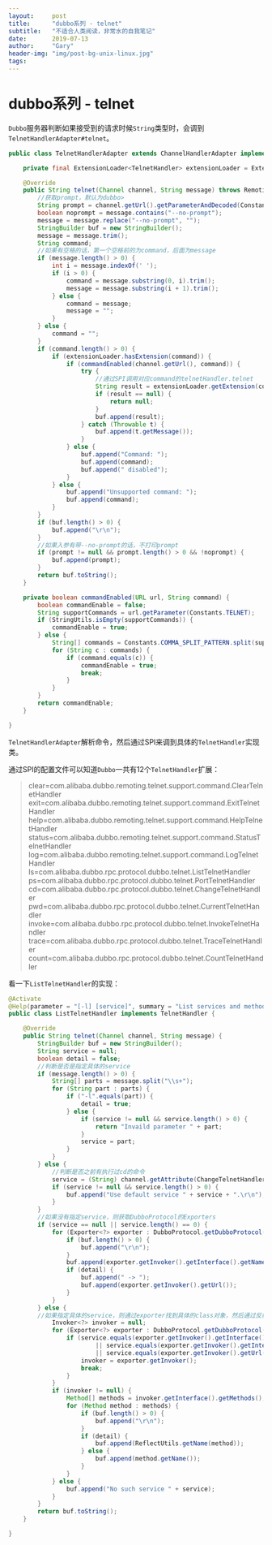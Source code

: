 ```yaml
---
layout:     post
title:      "dubbo系列 - telnet"
subtitle:   "不适合人类阅读，非常水的自我笔记"
date:       2019-07-13
author:     "Gary"
header-img: "img/post-bg-unix-linux.jpg"
tags:
---
```


# dubbo系列 - telnet

`Dubbo`服务器判断如果接受到的请求时候`String`类型时，会调到`TelnetHandlerAdapter#telnet`。

```java
public class TelnetHandlerAdapter extends ChannelHandlerAdapter implements TelnetHandler {

    private final ExtensionLoader<TelnetHandler> extensionLoader = ExtensionLoader.getExtensionLoader(TelnetHandler.class);

    @Override
    public String telnet(Channel channel, String message) throws RemotingException {
        //获取prompt，默认为dubbo>
        String prompt = channel.getUrl().getParameterAndDecoded(Constants.PROMPT_KEY, Constants.DEFAULT_PROMPT);
        boolean noprompt = message.contains("--no-prompt");
        message = message.replace("--no-prompt", "");
        StringBuilder buf = new StringBuilder();
        message = message.trim();
        String command;
        //如果有空格的话，第一个空格前的为command，后面为message
        if (message.length() > 0) {
            int i = message.indexOf(' ');
            if (i > 0) {
                command = message.substring(0, i).trim();
                message = message.substring(i + 1).trim();
            } else {
                command = message;
                message = "";
            }
        } else {
            command = "";
        }
        if (command.length() > 0) {
            if (extensionLoader.hasExtension(command)) {
                if (commandEnabled(channel.getUrl(), command)) {
                    try {
                        //通过SPI调用对应command的telnetHandler.telnet
                        String result = extensionLoader.getExtension(command).telnet(channel, message);
                        if (result == null) {
                            return null;
                        }
                        buf.append(result);
                    } catch (Throwable t) {
                        buf.append(t.getMessage());
                    }
                } else {
                    buf.append("Command: ");
                    buf.append(command);
                    buf.append(" disabled");
                }
            } else {
                buf.append("Unsupported command: ");
                buf.append(command);
            }
        }
        if (buf.length() > 0) {
            buf.append("\r\n");
        }
        //如果入参有带--no-prompt的话，不打印prompt
        if (prompt != null && prompt.length() > 0 && !noprompt) {
            buf.append(prompt);
        }
        return buf.toString();
    }

    private boolean commandEnabled(URL url, String command) {
        boolean commandEnable = false;
        String supportCommands = url.getParameter(Constants.TELNET);
        if (StringUtils.isEmpty(supportCommands)) {
            commandEnable = true;
        } else {
            String[] commands = Constants.COMMA_SPLIT_PATTERN.split(supportCommands);
            for (String c : commands) {
                if (command.equals(c)) {
                    commandEnable = true;
                    break;
                }
            }
        }
        return commandEnable;
    }

}
```

`TelnetHandlerAdapter`解析命令，然后通过SPI来调到具体的`TelnetHandler`实现类。

通过SPI的配置文件可以知道`Dubbo`一共有12个`TelnetHandler`扩展：


> clear=com.alibaba.dubbo.remoting.telnet.support.command.ClearTelnetHandler
> exit=com.alibaba.dubbo.remoting.telnet.support.command.ExitTelnetHandler
> help=com.alibaba.dubbo.remoting.telnet.support.command.HelpTelnetHandler
> status=com.alibaba.dubbo.remoting.telnet.support.command.StatusTelnetHandler
> log=com.alibaba.dubbo.remoting.telnet.support.command.LogTelnetHandler
> ls=com.alibaba.dubbo.rpc.protocol.dubbo.telnet.ListTelnetHandler
> ps=com.alibaba.dubbo.rpc.protocol.dubbo.telnet.PortTelnetHandler
> cd=com.alibaba.dubbo.rpc.protocol.dubbo.telnet.ChangeTelnetHandler
> pwd=com.alibaba.dubbo.rpc.protocol.dubbo.telnet.CurrentTelnetHandler
> invoke=com.alibaba.dubbo.rpc.protocol.dubbo.telnet.InvokeTelnetHandler
> trace=com.alibaba.dubbo.rpc.protocol.dubbo.telnet.TraceTelnetHandler
> count=com.alibaba.dubbo.rpc.protocol.dubbo.telnet.CountTelnetHandler

看一下`ListTelnetHandler`的实现：

```java
@Activate
@Help(parameter = "[-l] [service]", summary = "List services and methods.", detail = "List services and methods.")
public class ListTelnetHandler implements TelnetHandler {

    @Override
    public String telnet(Channel channel, String message) {
        StringBuilder buf = new StringBuilder();
        String service = null;
        boolean detail = false;
        //判断是否是指定具体的service
        if (message.length() > 0) {
            String[] parts = message.split("\\s+");
            for (String part : parts) {
                if ("-l".equals(part)) {
                    detail = true;
                } else {
                    if (service != null && service.length() > 0) {
                        return "Invaild parameter " + part;
                    }
                    service = part;
                }
            }
        } else {
            //判断是否之前有执行过cd的命令
            service = (String) channel.getAttribute(ChangeTelnetHandler.SERVICE_KEY);
            if (service != null && service.length() > 0) {
                buf.append("Use default service " + service + ".\r\n");
            }
        }
        //如果没有指定service，则获取DubboProtocol的Exporters
        if (service == null || service.length() == 0) {
            for (Exporter<?> exporter : DubboProtocol.getDubboProtocol().getExporters()) {
                if (buf.length() > 0) {
                    buf.append("\r\n");
                }
                buf.append(exporter.getInvoker().getInterface().getName());
                if (detail) {
                    buf.append(" -> ");
                    buf.append(exporter.getInvoker().getUrl());
                }
            }
        } else {
        //如果指定具体的service，则通过exporter找到具体的class对象，然后通过反射的方式获取method。
            Invoker<?> invoker = null;
            for (Exporter<?> exporter : DubboProtocol.getDubboProtocol().getExporters()) {
                if (service.equals(exporter.getInvoker().getInterface().getSimpleName())
                        || service.equals(exporter.getInvoker().getInterface().getName())
                        || service.equals(exporter.getInvoker().getUrl().getPath())) {
                    invoker = exporter.getInvoker();
                    break;
                }
            }
            if (invoker != null) {
                Method[] methods = invoker.getInterface().getMethods();
                for (Method method : methods) {
                    if (buf.length() > 0) {
                        buf.append("\r\n");
                    }
                    if (detail) {
                        buf.append(ReflectUtils.getName(method));
                    } else {
                        buf.append(method.getName());
                    }
                }
            } else {
                buf.append("No such service " + service);
            }
        }
        return buf.toString();
    }

}

```
